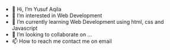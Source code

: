 - 👋 Hi, I’m Yusuf Aqila
- 👀 I’m interested in Web Development
- 🌱 I’m currently learning Web Development using html, css and Javascript
- 💞️ I’m looking to collaborate on ...
- 📫 How to reach me contact me on email

<!---
masteryunfo/masteryunfo is a ✨ special ✨ repository because its `README.md` (this file) appears on your GitHub profile.
You can click the Preview link to take a look at your changes.
--->

